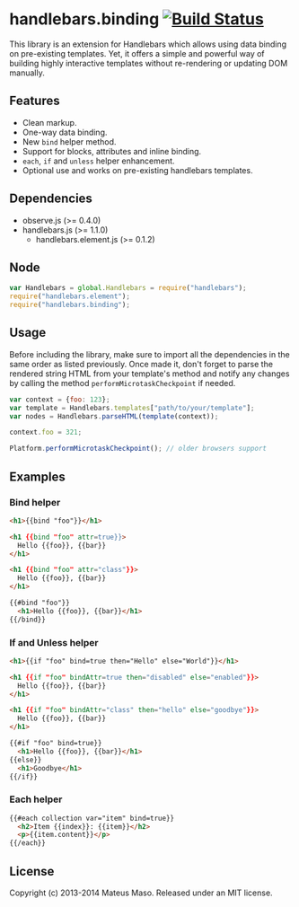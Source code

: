 handlebars.binding [![Build Status](https://travis-ci.org/mateusmaso/handlebars.binding.svg?branch=master)](https://travis-ci.org/mateusmaso/handlebars.binding)
==================

This library is an extension for Handlebars which allows using data binding on pre-existing templates. Yet, it offers a simple and powerful way of building highly interactive templates without re-rendering or updating DOM manually.

## Features

* Clean markup.
* One-way data binding.
* New ```bind``` helper method.
* Support for blocks, attributes and inline binding.
* ```each```, ```if``` and ```unless``` helper enhancement.
* Optional use and works on pre-existing handlebars templates.

## Dependencies

* observe.js (>= 0.4.0)
* handlebars.js (>= 1.1.0)
  * handlebars.element.js (>= 0.1.2)

## Node

```javascript
var Handlebars = global.Handlebars = require("handlebars");
require("handlebars.element");
require("handlebars.binding");
```

## Usage

Before including the library, make sure to import all the dependencies in the same order as listed previously. Once made it, don't forget to parse the rendered string HTML from your template's method and notify any changes by calling the method ```performMicrotaskCheckpoint``` if needed.

```javascript
var context = {foo: 123};
var template = Handlebars.templates["path/to/your/template"];
var nodes = Handlebars.parseHTML(template(context));

context.foo = 321;

Platform.performMicrotaskCheckpoint(); // older browsers support
```

## Examples

### Bind helper

```html
<h1>{{bind "foo"}}</h1>

<h1 {{bind "foo" attr=true}}>
  Hello {{foo}}, {{bar}}
</h1>

<h1 {{bind "foo" attr="class"}}>
  Hello {{foo}}, {{bar}}
</h1>

{{#bind "foo"}}
  <h1>Hello {{foo}}, {{bar}}</h1>
{{/bind}}
```

### If and Unless helper

```html
<h1>{{if "foo" bind=true then="Hello" else="World"}}</h1>

<h1 {{if "foo" bindAttr=true then="disabled" else="enabled"}}>
  Hello {{foo}}, {{bar}}
</h1>

<h1 {{if "foo" bindAttr="class" then="hello" else="goodbye"}}>
  Hello {{foo}}, {{bar}}
</h1>

{{#if "foo" bind=true}}
  <h1>Hello {{foo}}, {{bar}}</h1>
{{else}}
  <h1>Goodbye</h1>
{{/if}}
```

### Each helper

```html
{{#each collection var="item" bind=true}}
  <h2>Item {{index}}: {{item}}</h2>
  <p>{{item.content}}</p>
{{/each}}
```

## License

Copyright (c) 2013-2014 Mateus Maso. Released under an MIT license.

